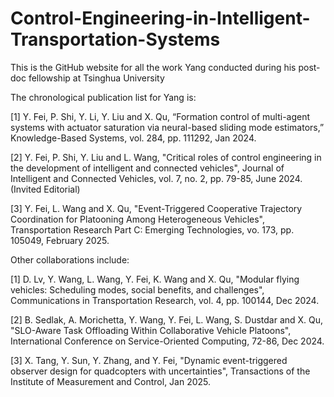 # Control-Engineering-in-Intelligent-Transportation-Systems

This is the GitHub website for all the work Yang conducted during his post-doc fellowship at Tsinghua University

The chronological publication list for Yang is:

[1] Y. Fei, P. Shi, Y. Li, Y. Liu and X. Qu, “Formation control of multi-agent systems with actuator saturation via neural-based sliding mode estimators,” Knowledge-Based Systems, vol. 284, pp. 111292, Jan 2024.

[2] Y. Fei, P. Shi, Y. Liu and L. Wang, "Critical roles of control engineering in the development of intelligent and connected vehicles", Journal of Intelligent and Connected Vehicles, vol. 7, no. 2, pp. 79-85, June 2024. (Invited Editorial)

[3] Y. Fei, L. Wang and X. Qu, "Event-Triggered Cooperative Trajectory Coordination for Platooning Among Heterogeneous Vehicles", Transportation Research Part C: Emerging Technologies, vo. 173, pp. 105049, February 2025. 


Other collaborations include:

[1] D. Lv, Y. Wang, L. Wang, Y. Fei, K. Wang and X. Qu, "Modular flying vehicles: Scheduling modes, social benefits, and challenges", Communications in Transportation Research, vol. 4, pp. 100144, Dec 2024. 

[2] B. Sedlak, A. Morichetta, Y. Wang, Y. Fei, L. Wang, S. Dustdar and X. Qu, "SLO-Aware Task Offloading Within Collaborative Vehicle Platoons", International Conference on Service-Oriented Computing, 72-86, Dec 2024. 

[3] X. Tang, Y. Sun, Y. Zhang, and Y. Fei, "Dynamic event-triggered observer design for quadcopters with uncertainties", Transactions of the Institute of Measurement and Control, Jan 2025. 

